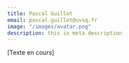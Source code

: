 ```yaml
---
title: Pascal Guillot
email: pascal.guillot@uvsq.fr
image: "/images/avatar.png"
description: this is meta description
---
```


<div align="left">[Texte en cours]</div>
